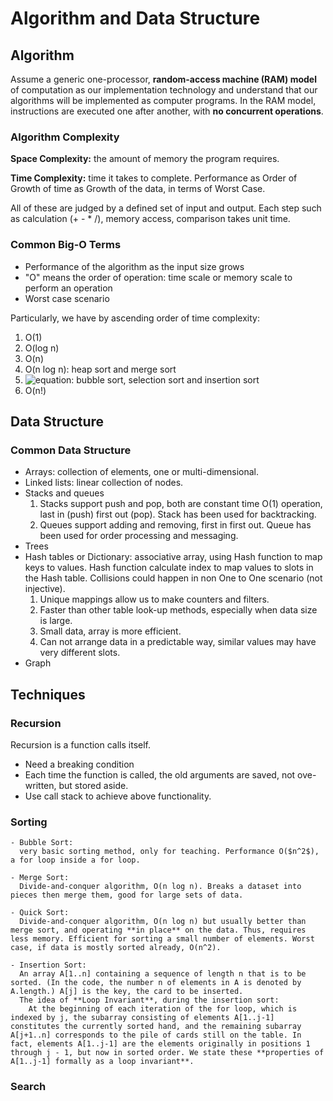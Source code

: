 # Algorithm and Data Structure

## Algorithm

Assume a generic one-processor, **random-access machine (RAM) model** of computation as our implementation technology and understand that our algorithms will be implemented as computer programs. In the RAM model, instructions are executed one after another, with **no concurrent operations**.  

### Algorithm Complexity

**Space Complexity:** the amount of memory the program requires.

**Time Complexity:** time it takes to complete. Performance as Order of Growth of time as Growth of the data, in terms of Worst Case.  

All of these are judged by a defined set of input and output. Each step such as calculation (+ - * /), memory access, comparison takes unit time.  

### Common Big-O Terms

- Performance of the algorithm as the input size grows  
- "O" means the order of operation: time scale or memory scale to perform an operation
- Worst case scenario

Particularly, we have by ascending order of time complexity:

  1. O(1)  
  2. O(log n)
  3. O(n)
  4. O(n log n): heap sort and merge sort
  5. ![equation](https://latex.codecogs.com/gif.latex?O(n^2)): bubble sort, selection sort and insertion sort
  6. O(n!)

## Data Structure

### Common Data Structure

- Arrays: collection of elements, one or multi-dimensional.
- Linked lists: linear collection of nodes.
- Stacks and queues
    1. Stacks support push and pop, both are constant time O(1) operation, last in (push) first out (pop). Stack has been used for backtracking.
    2. Queues support adding and removing, first in first out. Queue has been used for order processing and messaging.  
- Trees
- Hash tables or Dictionary: associative array, using Hash function to map keys to values. Hash function calculate index to map values to slots in the Hash table. Collisions could happen in non One to One scenario (not injective).
    1. Unique mappings allow us to make counters and filters.
    2. Faster than other table look-up methods, especially when data size is large.
    3. Small data, array is more efficient.
    4. Can not arrange data in a predictable way, similar values may have very different slots.  
- Graph

## Techniques

### Recursion  

Recursion is a function calls itself.  

- Need a breaking condition  
- Each time the function is called, the old arguments are saved, not ove-written, but stored aside.  
- Use call stack to achieve above functionality.  

### Sorting  

    - Bubble Sort: 
      very basic sorting method, only for teaching. Performance O($n^2$), a for loop inside a for loop.  

    - Merge Sort: 
      Divide-and-conquer algorithm, O(n log n). Breaks a dataset into pieces then merge them, good for large sets of data.  

    - Quick Sort:  
      Divide-and-conquer algorithm, O(n log n) but usually better than merge sort, and operating **in place** on the data. Thus, requires less memory. Efficient for sorting a small number of elements. Worst case, if data is mostly sorted already, O(n^2).  

    - Insertion Sort:  
      An array A[1..n] containing a sequence of length n that is to be sorted. (In the code, the number n of elements in A is denoted by A.length.) A[j] is the key, the card to be inserted.  
      The idea of **Loop Invariant**, during the insertion sort:    
        At the beginning of each iteration of the for loop, which is indexed by j, the subarray consisting of elements A[1..j-1] constitutes the currently sorted hand, and the remaining subarray A[j+1..n] corresponds to the pile of cards still on the table. In fact, elements A[1..j-1] are the elements originally in positions 1 through j - 1, but now in sorted order. We state these **properties of A[1..j-1] formally as a loop invariant**.

### Search  
